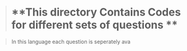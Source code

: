 > # **This directory Contains Codes for different sets of questions **

> In this language each question is seperately ava